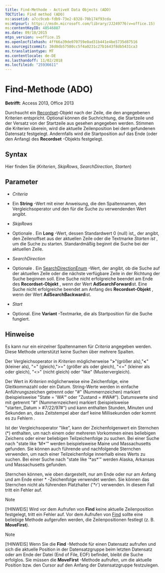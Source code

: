 ```yaml
---
title: Find-Methode - ActiveX Data Objects (ADO)
TOCTitle: Find method (ADO)
ms:assetid: a7cc9ceb-fdb9-73e2-8328-70b174f93cda
ms:mtpsurl: https://msdn.microsoft.com/library/JJ249776(v=office.15)
ms:contentKeyID: 48546887
ms.date: 09/18/2015
mtps_version: v=office.15
ms.openlocfilehash: 4ff66a39de070759e0ad31b441e4be5735d87516
ms.sourcegitcommit: 38d0db57580cc5f4a0231c27b1643f8db5431ca3
ms.translationtype: MT
ms.contentlocale: de-DE
ms.lasthandoff: 11/02/2018
ms.locfileid: "25936611"
---
```

# <a name="find-method-ado"></a>Find-Methode (ADO)


**Betrifft**: Access 2013, Office 2013


Durchsucht ein [Recordset](recordset-object-ado.md)-Objekt nach der Zeile, die den angegebenen Kriterien entspricht. Optional können die Suchrichtung, die Startzeile und der Versatz von der Startzeile aus gesehen angegeben werden. Stimmen die Kriterien überein, wird die aktuelle Zeilenposition bei dem gefundenen Datensatz festgelegt. Andernfalls wird die Startposition auf das Ende (oder den Anfang) des **Recordset** -Objekts festgelegt.

## <a name="syntax"></a>Syntax

Hier finden Sie (*Kriterien*, *SkipRows*, *SearchDirection*, *Starten*)

## <a name="parameters"></a>Parameter

  - *Criteria*

  - Ein **String** -Wert mit einer Anweisung, die den Spaltennamen, den Vergleichsoperator und den für die Suche zu verwendenden Wert angibt.

  - *SkipRows*

  - Optionale *.* Ein **Long** -Wert, dessen Standardwert 0 (null) ist,, der angibt, den Zeilenoffset aus der aktuellen Zeile oder die Textmarke *Starten ist* , um die Suche zu starten. Standardmäßig beginnt die Suche bei der aktuellen Zeile.

  - *SearchDirection*

  - Optionale *.* Ein [SearchDirectionEnum](searchdirectionenum.md) -Wert, der angibt, ob die Suche auf der aktuellen Zeile oder die nächste verfügbare Zeile in der Richtung der Suche beginnen soll. Eine Suche nicht erfolgreiche beendet am Ende des **Recordset-Objekt** , wenn der Wert **AdSearchForward**ist. Eine Suche nicht erfolgreiche beendet am Anfang des **Recordset-Objekt** , wenn der Wert **AdSearchBackward**ist.

  - *Start*

  - Optional. Eine **Variant** -Textmarke, die als Startposition für die Suche fungiert.

## <a name="remarks"></a>Hinweise

Es kann nur ein einzelner Spaltennamen für *Criteria* angegeben werden. Diese Methode unterstützt keine Suchen über mehrere Spalten.

Der Vergleichsoperator in *Kriterien* möglicherweise "**\>**"(größer als),"**\<**"(kleiner als), "=" (gleich),"\>=" (größer als oder gleich), "\<=" (kleiner als oder gleich), "\<\>" (nicht gleich) oder "like" (Mustervergleich).

Der Wert in *Kriterien* möglicherweise eine Zeichenfolge, eine Gleitkommazahl oder ein Datum. String-Werte werden in einfache Anführungszeichen getrennt oder "\#" (Nummernzeichen) markiert (beispielsweise "State = 'WA'" oder "Zustand = \#WA\#"). Datumswerte sind mit getrennt "\#" (Nummernzeichen) markiert (beispielsweise "starten\_Datum \> \#7/22/97\#") und kann enthalten Stunden, Minuten und Sekunden an, dass Zeitstempel aber darf keine Millisekunden oder kommt es zu Fehlern .

Ist der Vergleichsoperator "like", kann der Zeichenfolgenwert ein Sternchen (\*) enthalten, um nach einem oder mehreren Vorkommen eines beliebigen Zeichens oder einer beliebigen Teilzeichenfolge zu suchen. Bei einer Suche nach "state like 'M\*'" werden beispielsweise Maine und Massachusetts gefunden. Sie können auch führende und nachfolgende Sternchen verwenden, um nach einer Teilzeichenfolge innerhalb eines Werts zu suchen. Bei einer Suche nach "state like '\*as\*'" werden Alaska, Arkansas und Massachusetts gefunden.

Sternchen können, wie oben dargestellt, nur am Ende oder nur am Anfang und am Ende einer \* -Zeichenfolge verwendet werden. Sie können das Sternchen nicht als führenden Platzhalter ('\*r') verwenden. In diesem Fall tritt ein Fehler auf.


> [!NOTE]
> [!HINWEIS] Wird vor dem Aufrufen von **Find** keine aktuelle Zeilenposition festgelegt, tritt ein Fehler auf. Vor dem Aufrufen von [Find](movefirst-movelast-movenext-and-moveprevious-methods-ado.md) sollte eine beliebige Methode aufgerufen werden, die Zeilenpositionen festlegt (z. B. **MoveFirst**).

> [!NOTE]
> [!HINWEIS] Wenn Sie die **Find** -Methode für einen Datensatz aufrufen und sich die aktuelle Position in der Datensatzgruppe beim letzten Datensatz oder am Ende der Datei (End of File, EOF) befindet, bleibt die Suche erfolglos. Sie müssen die **MoveFirst** -Methode aufrufen, um die aktuelle Position bzw. den Cursor auf den Anfang der Datensatzgruppe festzulegen.


